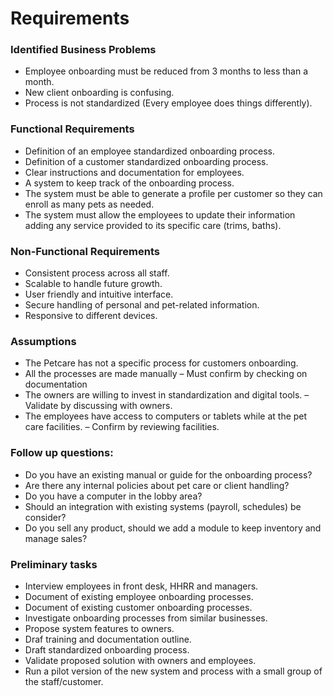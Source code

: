 # Requirements  

### Identified Business Problems  
-	Employee onboarding must be reduced from 3 months to less than a month.
-	New client onboarding is confusing.
-	Process is not standardized (Every employee does things differently). 

### Functional Requirements  
-	Definition of an employee standardized onboarding process.
-	Definition of a customer standardized onboarding process.
-	Clear instructions and documentation for employees.
-	A system to keep track of the onboarding process.
-	The system must be able to generate a profile per customer so they can enroll as many pets as needed.
-	The system must allow the employees to update their information adding any service provided to its specific care (trims, baths).

### Non-Functional Requirements  
-	Consistent process across all staff.
-	Scalable to handle future growth.
-	User friendly and intuitive interface.
-	Secure handling of personal and pet-related information.
-	Responsive to different devices.

### Assumptions  
-	The Petcare has not a specific process for customers onboarding.
-	All the processes are made manually – Must confirm by checking on documentation
-	The owners are willing to invest in standardization and digital tools.  – Validate by discussing with owners.
-	The employees have access to computers or tablets while at the pet care facilities. – Confirm by reviewing facilities.

### Follow up questions:
-	Do you have an existing manual or guide for the onboarding process?
-	Are there any internal policies about pet care or client handling?
-	Do you have a computer in the lobby area?
-	Should an integration with existing systems (payroll, schedules) be consider?
-	Do you sell any product, should we add a module to keep inventory and manage sales?

### Preliminary tasks
-	Interview employees in front desk, HHRR and managers.
-	Document of existing employee onboarding processes.
-	Document of existing customer onboarding processes.
-	Investigate onboarding processes from similar businesses.
-	Propose system features to owners.
-	Draf training and documentation outline.
-	Draft standardized onboarding process.
-	Validate proposed solution with owners and employees.
-	Run a pilot version of the new system and process with a small group of the staff/customer.
